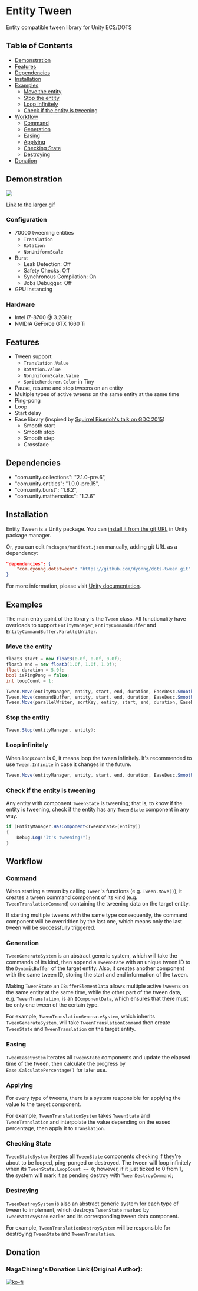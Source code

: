 # Entity Tween

[//]: # (![GitHub release &#40;latest SemVer&#41;]&#40;https://img.shields.io/github/v/release/nagachiang/entity-tween?sort=semver&#41; ![Unity]&#40;https://github.com/NagaChiang/entity-tween/workflows/Unity/badge.svg&#41;)

Entity compatible tween library for Unity ECS/DOTS

## Table of Contents

- [Demonstration](#demonstration)
- [Features](#features)
- [Dependencies](#dependencies)
- [Installation](#installation)
- [Examples](#examples)
  - [Move the entity](#move-the-entity)
  - [Stop the entity](#stop-the-entity)
  - [Loop infinitely](#loop-infinitely)
  - [Check if the entity is tweening](#check-if-the-entity-is-tweening)
- [Workflow](#workflow)
  - [Command](#command)
  - [Generation](#generation)
  - [Easing](#easing)
  - [Applying](#applying)
  - [Checking State](#checking-state)
  - [Destroying](#destroying)
- [Donation](#donation)

## Demonstration

![](https://i.imgur.com/3GM0RCE.gif)

[Link to the larger gif](https://i.imgur.com/3oZnviK.gif)

### Configuration

- 70000 tweening entities
    - `Translation`
    - `Rotation`
    - `NonUniformScale`
- Burst
    - Leak Detection: Off
    - Safety Checks: Off
    - Synchronous Compilation: On
    - Jobs Debugger: Off
- GPU instancing

### Hardware

- Intel i7-8700 @ 3.2GHz
- NVIDIA GeForce GTX 1660 Ti

## Features

- Tween support
    - `Translation.Value`
    - `Rotation.Value`
    - `NonUniformScale.Value`
    - `SpriteRenderer.Color` in Tiny
- Pause, resume and stop tweens on an entity
- Multiple types of active tweens on the same entity at the same time
- Ping-pong
- Loop
- Start delay
- Ease library (inspired by [Squirrel Eiserloh's talk on GDC 2015](https://www.youtube.com/watch?v=mr5xkf6zSzk))
    - Smooth start
    - Smooth stop
    - Smooth step
    - Crossfade

## Dependencies

- "com.unity.collections": "2.1.0-pre.6",
- "com.unity.entities": "1.0.0-pre.15",
- "com.unity.burst": "1.8.2",
- "com.unity.mathematics": "1.2.6"

## Installation

Entity Tween is a Unity package. You can [install it from the git URL](https://docs.unity3d.com/2020.1/Documentation/Manual/upm-ui-giturl.html) in Unity package manager.

Or, you can edit `Packages/manifest.json` manually, adding git URL as a dependency:

```json
"dependencies": {
    "com.dyonng.dotstween": "https://github.com/dyonng/dots-tween.git"
}
```

For more information, please visit [Unity documentation](https://docs.unity3d.com/2020.1/Documentation/Manual/upm-git.html).

## Examples

The main entry point of the library is the `Tween` class. All functionality have overloads to support `EntityManager`, `EntityCommandBuffer` and `EntityCommandBuffer.ParallelWriter`.

### Move the entity

```cs
float3 start = new float3(0.0f, 0.0f, 0.0f);
float3 end = new float3(1.0f, 1.0f, 1.0f);
float duration = 5.0f;
bool isPingPong = false;
int loopCount = 1;

Tween.Move(entityManager, entity, start, end, duration, EaseDesc.SmoothStep, isPingPong, loopCount);
Tween.Move(commandBuffer, entity, start, end, duration, EaseDesc.SmoothStep, isPingPong, loopCount);
Tween.Move(parallelWriter, sortKey, entity, start, end, duration, EaseDesc.SmoothStep, isPingPong, loopCount);
```

### Stop the entity

```cs
Tween.Stop(entityManager, entity);
```

### Loop infinitely

When `loopCount` is 0, it means loop the tween infinitely. It's recommended to use `Tween.Infinite` in case it changes in the future.

```cs
Tween.Move(entityManager, entity, start, end, duration, EaseDesc.SmoothStep, isPingPong, Tween.Infinite);
```

### Check if the entity is tweening

Any entity with component `TweenState` is tweening; that is, to know if the entity is tweening, check if the entity has any `TweenState` component in any way.

```cs
if (EntityManager.HasComponent<TweenState>(entity))
{
    Debug.Log("It's tweening!");
}
```

## Workflow

### Command

When starting a tween by calling `Tween`'s functions (e.g. `Tween.Move()`), it creates a tween command component of its kind (e.g. `TweenTranslationCommand`) containing the tweening data on the target entity.

If starting multiple tweens with the same type consequently, the command component will be overridden by the last one, which means only the last tween will be successfully triggered.

### Generation

`TweenGenerateSystem` is an abstract generic system, which will take the commands of its kind, then append a `TweenState` with an unique tween ID to the `DynamicBuffer` of the target entity. Also, it creates another component with the same tween ID, storing the start and end information of the tween.

Making `TweenState` an `IBufferElementData` allows multiple active tweens on the same entity at the same time, while the other part of the tween data, e.g. `TweenTranslation`, is an `IComponentData`, which ensures that there must be only one tween of the certain type.

For example, `TweenTranslationGenerateSystem`, which inherits `TweenGenerateSystem`, will take `TweenTranslationCommand` then create `TweenState` and `TweenTranslation` on the target entity.

### Easing

`TweenEaseSystem` iterates all `TweenState` components and update the elapsed time of the tween, then calculate the progress by `Ease.CalculatePercentage()` for later use.

### Applying

For every type of tweens, there is a system responsible for applying the value to the target component.

For example, `TweenTranslationSystem` takes `TweenState` and `TweenTranslation` and interpolate the value depending on the eased percentage, then apply it to `Translation`.

### Checking State

`TweenStateSystem` iterates all `TweenState` components checking if they're about to be looped, ping-ponged or destroyed. The tween will loop infinitely when its `TweenState.LoopCount == 0`; however, if it just ticked to 0 from 1, the system will mark it as pending destroy with `TweenDestroyCommand`;

### Destroying

`TweenDestroySystem` is also an abstract generic system for each type of tween to implement, which destroys `TweenState` marked by `TweenStateSystem` earlier and its corresponding tween data component.

For example, `TweenTranslationDestroySystem` will be responsible for destroying `TweenState` and `TweenTranslation`.

## Donation

### NagaChiang's Donation Link (Original Author):
[![ko-fi](https://www.ko-fi.com/img/githubbutton_sm.svg)](https://ko-fi.com/C0C12EHR2)